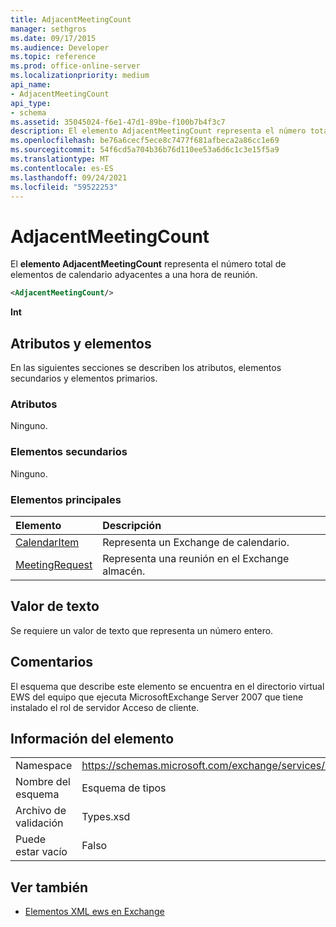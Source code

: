 ```yaml
---
title: AdjacentMeetingCount
manager: sethgros
ms.date: 09/17/2015
ms.audience: Developer
ms.topic: reference
ms.prod: office-online-server
ms.localizationpriority: medium
api_name:
- AdjacentMeetingCount
api_type:
- schema
ms.assetid: 35045024-f6e1-47d1-89be-f100b7b4f3c7
description: El elemento AdjacentMeetingCount representa el número total de elementos de calendario adyacentes a una hora de reunión.
ms.openlocfilehash: be76a6cecf5ece8c7477f681afbeca2a86cc1e69
ms.sourcegitcommit: 54f6cd5a704b36b76d110ee53a6d6c1c3e15f5a9
ms.translationtype: MT
ms.contentlocale: es-ES
ms.lasthandoff: 09/24/2021
ms.locfileid: "59522253"
---
```

# <a name="adjacentmeetingcount"></a>AdjacentMeetingCount

El **elemento AdjacentMeetingCount** representa el número total de elementos de calendario adyacentes a una hora de reunión. 
  
```xml
<AdjacentMeetingCount/>
```

 **Int**
## <a name="attributes-and-elements"></a>Atributos y elementos

En las siguientes secciones se describen los atributos, elementos secundarios y elementos primarios.
  
### <a name="attributes"></a>Atributos

Ninguno.
  
### <a name="child-elements"></a>Elementos secundarios

Ninguno.
  
### <a name="parent-elements"></a>Elementos principales

|**Elemento**|**Descripción**|
|:-----|:-----|
|[CalendarItem](calendaritem.md) <br/> |Representa un Exchange de calendario.  <br/> |
|[MeetingRequest](meetingrequest.md) <br/> |Representa una reunión en el Exchange almacén.  <br/> |
   
## <a name="text-value"></a>Valor de texto

Se requiere un valor de texto que representa un número entero.
  
## <a name="remarks"></a>Comentarios

El esquema que describe este elemento se encuentra en el directorio virtual EWS del equipo que ejecuta MicrosoftExchange Server 2007 que tiene instalado el rol de servidor Acceso de cliente.
  
## <a name="element-information"></a>Información del elemento

|||
|:-----|:-----|
|Namespace  <br/> |https://schemas.microsoft.com/exchange/services/2006/types  <br/> |
|Nombre del esquema  <br/> |Esquema de tipos  <br/> |
|Archivo de validación  <br/> |Types.xsd  <br/> |
|Puede estar vacío  <br/> |Falso  <br/> |
   
## <a name="see-also"></a>Ver también

- [Elementos XML ews en Exchange](ews-xml-elements-in-exchange.md)

